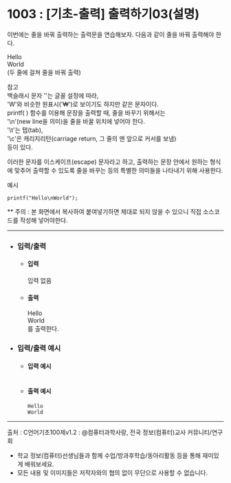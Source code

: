 # 1003 : [기초-출력] 출력하기03(설명)

이번에는 줄을 바꿔 출력하는 출력문을 연습해보자.
다음과 같이 줄을 바꿔 출력해야 한다.

Hello
<br />
World
<br />
(두 줄에 걸쳐 줄을 바꿔 출력)

참고
<br />
백슬래시 문자 '\'는 글꼴 설정에 따라,
<br />
'W'와 비슷한 원표시('₩')로 보이기도 하지만 같은 문자이다.
<br />
printf( ) 함수를 이용해 문장을 출력할 때, 줄을 바꾸기 위해서는
<br />
'\n'(new line을 의미)을 줄을 바꿀 위치에 넣어야 한다.
<br />
'\t'는 탭(tab),
<br />
'\c'은 캐리지리턴(carriage return, 그 줄의 맨 앞으로 커서를 보냄)
<br />
등이 있다.

이러한 문자를 이스케이프(escape) 문자라고 하고,
출력하는 문장 안에서 원하는 형식에 맞추어 출력할 수 있도록
줄을 바꾸는 등의 특별한 의미들을 나타내기 위해 사용한다.

예시
```
printf("Hello\nWorld");
```

** 주의 : 본 화면에서 복사하여 붙여넣기하면 제대로 되지 않을 수 있으니 직접 소스코드를 작성해 넣어야한다.

-------------------------------
- ### 입력/출력
  - #### 입력

    입력 없음

  - #### 출력
 
    Hello
    <br />
    World
    <br />
    를 출력한다.

- ### 입력/출력 예시
  - #### 입력 예시
    ```

    ```
  - #### 출력 예시
    ```
    Hello
    World
    ```
-------------------------------
출처 : C언어기초100제v1.2 : @컴퓨터과학사랑, 전국 정보(컴퓨터)교사 커뮤니티/연구회
- 학교 정보(컴퓨터)선생님들과 함께 수업/방과후학습/동아리활동 등을 통해 재미있게 배워보세요. 
- 모든 내용 및 이미지들은 저작자와의 협의 없이 무단으로 사용할 수 없습니다.
